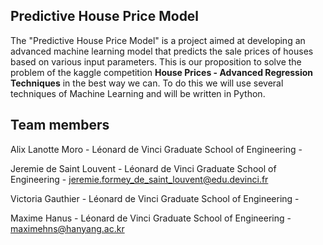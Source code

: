 ## Predictive House Price Model
The "Predictive House Price Model" is a project aimed at developing an advanced machine learning model that predicts the sale prices of houses based on various input parameters.
This is our proposition to solve the problem of the kaggle competition **House Prices - Advanced Regression Techniques** in the best way we can. To do this we will use several techniques of Machine Learning and will be written in Python.

## Team members

Alix Lanotte Moro - Léonard de Vinci Graduate School of Engineering - 

Jeremie de Saint Louvent - Léonard de Vinci Graduate School of Engineering - jeremie.formey_de_saint_louvent@edu.devinci.fr

Victoria Gauthier - Léonard de Vinci Graduate School of Engineering - 

Maxime Hanus - Léonard de Vinci Graduate School of Engineering - maximehns@hanyang.ac.kr 

